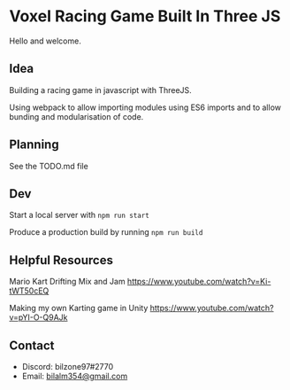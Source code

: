 # Voxel Racing Game Built In Three JS

Hello and welcome.

## Idea

Building a racing game in javascript with ThreeJS.

Using webpack to allow importing modules using ES6 imports and to allow bunding and modularisation of code.

## Planning

See the TODO.md file

## Dev

Start a local server with
`npm run start`

Produce a production build by running
`npm run build`

## Helpful Resources

Mario Kart Drifting Mix and Jam
https://www.youtube.com/watch?v=Ki-tWT50cEQ

Making my own Karting game in Unity
https://www.youtube.com/watch?v=pYI-O-Q9AJk

## Contact

-   Discord: bilzone97#2770
-   Email: bilalm354@gmail.com
